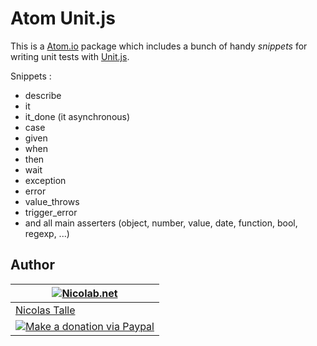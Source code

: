 # Atom Unit.js

This is a [Atom.io](http://atom.io) package which includes a bunch of handy _snippets_ for writing unit tests with [Unit.js](http://unitjs.com).

Snippets :

  * describe
  * it
  * it_done (it asynchronous)
  * case
  * given
  * when
  * then
  * wait
  * exception
  * error
  * value_throws
  * trigger_error
  * and all main asserters (object, number, value, date, function, bool, regexp, ...)


## Author

| [![Nicolab.net](http://www.gravatar.com/avatar/d7dd0f4769f3aa48a3ecb308f0b457fc?s=64)](http://nicolab.net) |
|---|
| [Nicolas Talle](http://nicolab.net) |
| [![Make a donation via Paypal](https://www.paypalobjects.com/en_US/i/btn/btn_donate_SM.gif)](https://www.paypal.com/cgi-bin/webscr?cmd=_s-xclick&hosted_button_id=PGRH4ZXP36GUC) |
